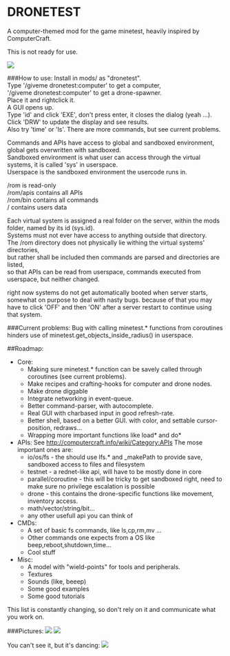DRONETEST
=========

A computer-themed mod for the game minetest, heavily inspired by ComputerCraft.

This is not ready for use.

<img src="http://dunkelraum.net/share/screen0.jpg"/>

###How to use:
Install in mods/ as "dronetest".  
Type '/giveme dronetest:computer' to get a computer,  
'/giveme dronetest:computer' to get a drone-spawner.  
Place it and rightclick it.   
A GUI opens up.   
Type 'id' and click 'EXE', don't press enter, it closes the dialog (yeah ...).  
Click 'DRW' to update the display and see results.  
Also try 'time' or 'ls'. There are more commands, but see current problems.  

Commands and APIs have access to global and sandboxed environment,  
global gets overwritten with sandboxed.  
Sandboxed environment is what user can access through the virtual systems, it is called 'sys' in userspace.  
Userspace is the sandboxed environment the usercode runs in.  

/rom is read-only  
/rom/apis contains all APIs  
/rom/bin contains all commands  
/ contains users data  

Each virtual system is assigned a real folder on the server, within the mods folder, named by its id (sys.id).  
Systems must not ever have access to anything outside that directory.  
The /rom directory does not physically lie withing the virtual systems' directories,   
but rather shall be included then commands are parsed and directories are listed,   
so that APIs can be read from userspace, commands executed from userspace, but neither changed.  

right now systems do not get automatically booted when server starts, somewhat on purpose to deal with nasty bugs.
because of that you may have to click 'OFF' and then 'ON' after a server restart to continue using that system.

###Current problems:
Bug with calling minetest.* functions from coroutines hinders use of minetest.get_objects_inside_radius() in userspace.

##Roadmap:
- Core:
  - Making sure minetest.* function can be savely called through coroutines (see current problems).
  - Make recipes and crafting-hooks for computer and drone nodes.
  - Make drone diggable
  - Integrate networking in event-queue.
  - Better command-parser, with autocomplete.
  - Real GUI with charbased input in good refresh-rate.
  - Better shell, based on a better GUI. with color, and settable cursor-position, redraws...
  - Wrapping more important functions like load* and do*
- APIs:
See http://computercraft.info/wiki/Category:APIs
The mose important ones are:
  - io/os/fs - the should use lfs.* and _makePath to provide save, sandboxed access to files and filesystem
  - testnet - a rednet-like api, will have to be mostly done in core
  - parallel/coroutine - this will be tricky to get sandboxed right, need to make sure no privilege escalation is possible
  - drone - this contains the drone-specific functions like movement, inventory access.
  - math/vector/string/bit... 
  - any other usefull api you can think of
- CMDs:
  - A set of basic fs commands, like ls,cp,rm,mv ...
  - Other commands one expects from a OS like beep,reboot,shutdown,time...
  - Cool stuff
- Misc:
  - A model with "wield-points" for tools and peripherals.
  - Textures
  - Sounds (like, beeep)
  - Some good examples
  - Some good tutorials

This list is constantly changing, so don't rely on it and communicate what you work on.

###Pictures:
<img src="http://dunkelraum.net/share/screen1.jpg"/>
<img src="http://dunkelraum.net/share/screen2.jpg"/>

You can't see it, but it's dancing:
<img src="http://dunkelraum.net/share/screen3.jpg"/>
